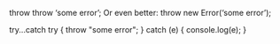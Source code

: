 throw
throw ‘some error’;
Or even better:
throw new Error(‘some error’);


try...catch
try {
    throw "some error";
}
catch (e) {
    console.log(e);
}